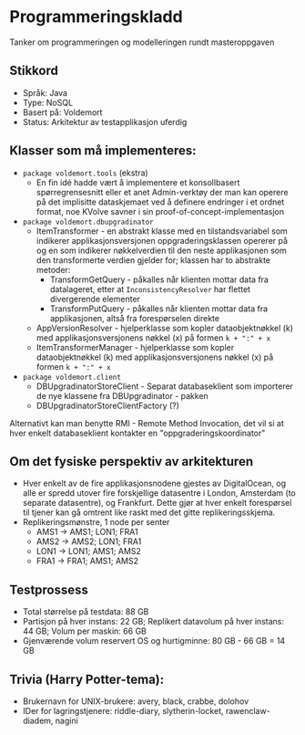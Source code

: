 # Programmeringskladd
Tanker om programmeringen og modelleringen rundt masteroppgaven

## Stikkord
* Språk: Java
* Type: NoSQL
* Basert på: Voldemort
* Status: Arkitektur av testapplikasjon uferdig

## Klasser som må implementeres:
* `package voldemort.tools` (ekstra)
  * En fin idé hadde vært å implementere et konsollbasert spørregrensesnitt eller et anet Admin-verktøy der man kan operere på det implisitte dataskjemaet ved å definere endringer i et ordnet format, noe KVolve savner i sin proof-of-concept-implementasjon
* `package voldemort.dbupgradinator`
  * ItemTransformer - en abstrakt klasse med en tilstandsvariabel som indikerer applikasjonsversjonen oppgraderingsklassen opererer på og en som indikerer nøkkelverdien til den neste applikasjonen som den transformerte verdien gjelder for; klassen har to abstrakte metoder:
    * TransformGetQuery - påkalles når klienten mottar data fra datalageret, etter at `InconsistencyResolver` har flettet divergerende elementer
    * TransformPutQuery - påkalles når klienten mottar data fra applikasjonen, altså fra forespørselen direkte
  * AppVersionResolver - hjelperklasse som kopler dataobjektnøkkel (k) med applikasjonsversjonens nøkkel (x) på formen `k + ":" + x`
  * ItemTransformerManager - hjelperklasse som kopler dataobjektnøkkel (k) med applikasjonsversjonens nøkkel (x) på formen `k + ":" + x`
* `package voldemort.client`
  * DBUpgradinatorStoreClient - Separat databaseklient som importerer de nye klassene fra DBUpgradinator - pakken
  * DBUpgradinatorStoreClientFactory (?)

Alternativt kan man benytte RMI - Remote Method Invocation, det vil si at hver enkelt databaseklient kontakter en "oppgraderingskoordinator"

## Om det fysiske perspektiv av arkitekturen
 * Hver enkelt av de fire applikasjonsnodene gjestes av DigitalOcean, og alle er spredd utover fire forskjellige datasentre i London, Amsterdam (to separate datasentre), og Frankfurt. Dette gjør at hver enkelt forespørsel til tjener kan gå omtrent like raskt med det gitte replikeringsskjema.
 * Replikeringsmønstre, 1 node per senter
   * AMS1 -> AMS1; LON1; FRA1
   * AMS2 -> AMS2; LON1; FRA1
   * LON1 -> LON1; AMS1; AMS2
   * FRA1 -> FRA1; AMS1; AMS2

## Testprossess
 * Total størrelse på testdata: 88 GB
 * Partisjon på hver instans: 22 GB; Replikert datavolum på hver instans: 44 GB; Volum per maskin: 66 GB
 * Gjenværende volum reservert OS og hurtigminne: 80 GB - 66 GB = 14 GB

## Trivia (Harry Potter-tema):
 * Brukernavn for UNIX-brukere: avery, black, crabbe, dolohov
 * IDer for lagringstjenere: riddle-diary, slytherin-locket, rawenclaw-diadem, nagini
